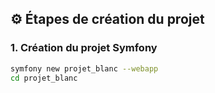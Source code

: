 ## ⚙️ Étapes de création du projet

### 1. Création du projet Symfony

```bash
symfony new projet_blanc --webapp
cd projet_blanc
```
